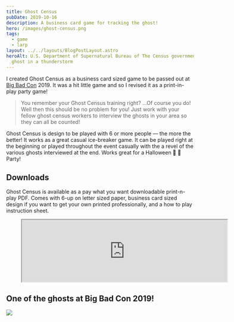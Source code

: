 ```yaml
---
title: Ghost Census
pubDate: 2019-10-16
description: A business card game for tracking the ghost!
hero: /images/ghost-census.png
tags:
  - game
  - larp
layout: ../../layouts/BlogPostLayout.astro
heroAlt: U.S. Department of Supernatural Bureau of The Census governmental seal with a
  ghost in a thunderstorm
---
```

I created Ghost Census as a business card sized game to be passed out at [Big Bad Con](https://bigbadcon.com/) 2019. It was a hit little game and so I revised it as a print-in-play party game!

> You remember your Ghost Census training right? …Of course you do! Well then this should be no problem for you! Just work with your fellow ghost census workers to interview the ghosts in your area so they can all be counted!

Ghost Census is design to be played with 6 or more people — the more the better! It works as a great casual ice-breaker game. It can be played right at the beginning or played throughout the event casually with the a revel of the various ghosts interviewed at the end. Works great for a Halloween 🎃 👻 Party!

## Downloads

Ghost Census is available as a pay what you want downloadable print-n-play PDF. Comes with 6-up on letter sized paper, business card sized design if you want to get your own printed professionally, and a how to play instruction sheet.

<figure>
    <iframe loading="lazy" src="https://itch.io/embed/499974?linkback=true" width="552" height="167"></iframe>
</figure>

## One of the ghosts at Big Bad Con 2019!

![](/images/ghost-census-form.jpeg)